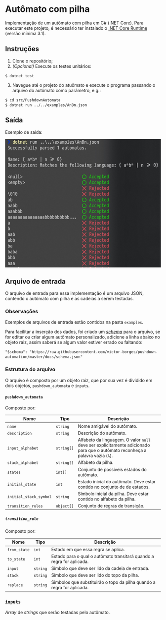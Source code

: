 ﻿# Autômato com pilha

Implementação de um autômato com pilha em C# (.NET Core). Para executar este projeto, é necessário ter instalado o [.NET Core Runtime](https://dotnet.microsoft.com/download) (versão mínima 3.1).

## Instruções

1. Clone o repositório;
2. _(Opcional)_ Execute os testes unitários:
```
$ dotnet test
```
3. Navegue até o projeto do atuômato e execute o programa passando o arquivo do autômato como parâmetro, e.g.:
```
$ cd src/PushdownAutomata
$ dotnet run ../../examples/AnBn.json
```

## Saída

Exemplo de saída:

![output_example](docs/output.jpg)

## Arquivo de entrada

O arquivo de entrada para essa implementação é um arquivo JSON, contendo o autômato com pilha e as cadeias a serem testadas.

### Observações
Exemplos de arquivos de entrada estão contidos na pasta `examples`.

Para facilitar a inserção dos dados, foi criado um _[schema](docs/schema.json)_ para o arquivo, se for editar ou criar algum autômato personalizado, adicione a linha abaixo no objeto raiz, assim saberá se algum valor estiver errado ou faltando:

```
"$schema": "https://raw.githubusercontent.com/victor-borges/pushdown-automation/master/docs/schema.json"
```

### Estrutura do arquivo

O arquivo é composto por um objeto raiz, que por sua vez é dividido em dois objetos, `pushdown_automata` e `inputs`.

#### `pushdown_automata`

Composto por:

Nome | Tipo | Descrição
---- | ---- | ---------
`name` | `string` | Nome amigável do autômato.
`description` | `string` | Descrição do autômato.
`input_alphabet` | `string[]` | Alfabeto da linguagem. O valor `null` deve ser explicitamente adicionado para que o autômato reconheça a palavra vazia (`λ`).
`stack_alphabet` | `string[]` | Alfabeto da pilha.
`states` | `int[]` | Conjunto de possíveis estados do autômato.
`initial_state` | `int` | Estado inicial do autômato. Deve estar contido no conjunto de de estados.
`initial_stack_symbol` | `string` | Símbolo inicial da pilha. Deve estar contido no alfabeto da pilha.
`transition_rules` | `object[]` | Conjunto de regras de transição.

##### `transition_rule`

Composto por:

Nome | Tipo | Descrição |
---- | ---- | --------- |
`from_state` | `int` | Estado em que essa regra se aplica.
`to_state` | `int` | Estado para o qual o autômato transitará quando a regra for aplicada.
`input` | `string` | Símbolo que deve ser lido da cadeia de entrada.
`stack` | `string` | Símbolo que deve ser lido do topo da pilha.
`replace` | `string` | Simbolos que substituirão o topo da pilha quando a regra for aplicada.

### `inputs`

_Array_ de _strings_ que serão testadas pelo autômato.
